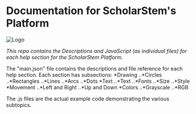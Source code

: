 # **Documentation for ScholarStem's Platform**
![Logo](http://scholarstem.com/wp-content/uploads/2016/04/ScholarStem-Single-Blue-header-Vector.png "ScholarStem Logo")

_This repo contains the Descriptions and JavaScript (as individual files) for each help section for the ScholarStem Platform._

The "main.json" file contains the descriptions and file reference for each help section. Each section has subsections:
*Drawing
..*Circles
..*Rectangles
..*Lines
..*Arcs
..*Dots
*Text
..*Text
..*Fonts
..*Size
..*Style
*Movement
..*Left and Right
..*Up and Down
*Colors
..*Grayscale
..*RGB

The .js files are the actual example code demonstrating the various subtopics.
